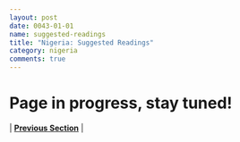 ```yaml
---
layout: post
date: 0043-01-01
name: suggested-readings
title: "Nigeria: Suggested Readings"
category: nigeria
comments: true
---
```


# Page in progress, stay tuned!


| **[Previous Section]( https://neo-project.github.io/global-blockchain-compliance-hub//nigeria/nigeria-nullify-smart-contracts.html)** | 
